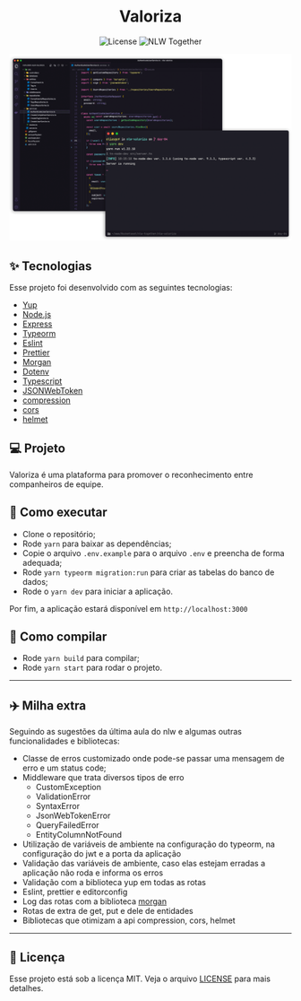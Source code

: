 <h1 align="center">Valoriza</h1>

<p align="center">
  <img alt="License" src="https://img.shields.io/static/v1?label=license&message=MIT&color=8257E5&labelColor=000000">

  <img src="https://img.shields.io/static/v1?label=NLW&message=Together&color=8257E5&labelColor=000000" alt="NLW Together" />
</p>

<p align="center">
  <img alt="Preview" src="./.github/preview.png">
</p>

## ✨ Tecnologias

Esse projeto foi desenvolvido com as seguintes tecnologias:

- [Yup](https://www.npmjs.com/package/yup)
- [Node.js](https://nodejs.org/en)
- [Express](https://expressjs.com/pt-br)
- [Typeorm](https://typeorm.io/)
- [Eslint](https://eslint.org/)
- [Prettier](https://prettier.io/)
- [Morgan](https://www.npmjs.com/package/morgan)
- [Dotenv](https://www.npmjs.com/package/dotenv)
- [Typescript](https://www.typescriptlang.org/)
- [JSONWebToken](https://github.com/auth0/node-jsonwebtoken#readme)
- [compression](https://www.npmjs.com/package/compression)
- [cors](https://www.npmjs.com/package/cors)
- [helmet](https://www.npmjs.com/package/helmet)

## 💻 Projeto

Valoriza é uma plataforma para promover o reconhecimento entre companheiros de equipe.

## 🚀 Como executar

- Clone o repositório;
- Rode `yarn` para baixar as dependências;
- Copie o arquivo `.env.example` para o arquivo `.env` e preencha de forma adequada;
- Rode `yarn typeorm migration:run` para criar as tabelas do banco de dados;
- Rode o `yarn dev` para iniciar a aplicação.

Por fim, a aplicação estará disponível em `http://localhost:3000`

## 🚧 Como compilar

- Rode `yarn build` para compilar;
- Rode `yarn start` para rodar o projeto.

---

## ✈️ Milha extra

Seguindo as sugestões da última aula do nlw e algumas outras funcionalidades e bibliotecas:

- Classe de erros customizado onde pode-se passar uma mensagem de erro e um status code;
- Middleware que trata diversos tipos de erro
  - CustomException
  - ValidationError
  - SyntaxError
  - JsonWebTokenError
  - QueryFailedError
  - EntityColumnNotFound
- Utilização de variáveis de ambiente na configuração do typeorm, na configuração do jwt e a porta da aplicação
- Validação das variáveis de ambiente, caso elas estejam erradas a aplicação não roda e informa os erros
- Validação com a biblioteca yup em todas as rotas
- Eslint, prettier e editorconfig
- Log das rotas com a biblioteca [morgan](https://www.npmjs.com/package/morgan)
- Rotas de extra de get, put e dele de entidades
- Bibliotecas que otimizam a api compression, cors, helmet

---

## 📄 Licença

Esse projeto está sob a licença MIT. Veja o arquivo [LICENSE](LICENSE.md) para mais detalhes.

